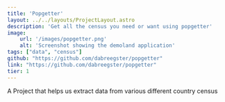 ```yaml
---
title: 'Popgetter'
layout: ../../layouts/ProjectLayout.astro
description: 'Get all the census you need or want using popgetter' 
image:
    url: '/images/popgetter.png'
    alt: 'Screenshot showing the demoland application'
tags: ["data", "census"]
github: "https://github.com/dabreegster/popgetter"
link: "https://github.com/dabreegster/popgetter"
tier: 1
---
```

 
A Project that helps us extract data from various different country census

